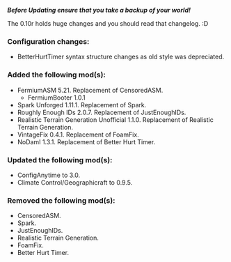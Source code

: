 ***Before Updating ensure that you take a backup of your world!***

The 0.10r holds huge changes and you should read that changelog. :D

### **__Configuration changes:__**
* BetterHurtTimer syntax structure changes as old style was depreciated.

### **__Added the following mod(s):__**
* FermiumASM 5.21. Replacement of CensoredASM.
  * FermiumBooter 1.0.1
* Spark Unforged 1.11.1. Replacement of Spark.
* Roughly Enough IDs 2.0.7. Replacement of JustEnoughIDs.
* Realistic Terrain Generation Unofficial 1.1.0. Replacement of Realistic Terrain Generation.
* VintageFix 0.4.1. Replacement of FoamFix.
* NoDamI 1.3.1. Replacement of Better Hurt Timer.

### **__Updated the following mod(s):__**
* ConfigAnytime to 3.0.
* Climate Control/Geographicraft to 0.9.5.

### **__Removed the following mod(s):__**
* CensoredASM.
* Spark.
* JustEnoughIDs.
* Realistic Terrain Generation.
* FoamFix.
* Better Hurt Timer.